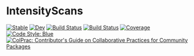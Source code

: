 # IntensityScans

[![Stable](https://img.shields.io/badge/docs-stable-blue.svg)](https://Orchard-Ultrasound-Innovation.github.io/IntensityScans.jl/stable)
[![Dev](https://img.shields.io/badge/docs-dev-blue.svg)](https://Orchard-Ultrasound-Innovation.github.io/IntensityScans.jl/dev)
[![Build Status](https://github.com/Orchard-Ultrasound-Innovation/IntensityScans.jl/workflows/CI/badge.svg)](https://github.com/Orchard-Ultrasound-Innovation/IntensityScans.jl/actions)
[![Build Status](https://travis-ci.com/Orchard-Ultrasound-Innovation/IntensityScans.jl.svg?branch=master)](https://travis-ci.com/Orchard-Ultrasound-Innovation/IntensityScans.jl)
[![Coverage](https://codecov.io/gh/Orchard-Ultrasound-Innovation/IntensityScans.jl/branch/master/graph/badge.svg)](https://codecov.io/gh/Orchard-Ultrasound-Innovation/IntensityScans.jl)
[![Code Style: Blue](https://img.shields.io/badge/code%20style-blue-4495d1.svg)](https://github.com/invenia/BlueStyle)
[![ColPrac: Contributor's Guide on Collaborative Practices for Community Packages](https://img.shields.io/badge/ColPrac-Contributor's%20Guide-blueviolet)](https://github.com/SciML/ColPrac)
